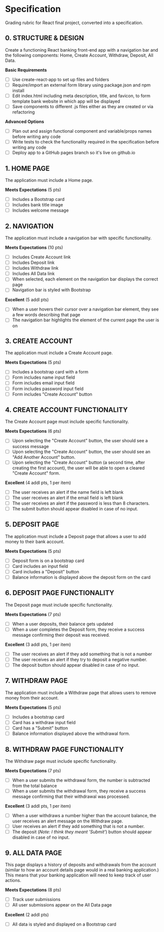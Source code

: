 # Specification
Grading rubric for React final project, converted into a specification.

## 0. STRUCTURE & DESIGN
Create a functioning React banking front-end app with a navigation bar and the following components: Home, Create Account, Withdraw, Deposit, All Data.

**Basic Requirements**
- [ ] Use create-react-app to set up files and folders
- [ ] Require/import an external form library using package.json and npm install
- [ ] Edit index.html including meta description, title, and favicon, to form template bank website in which app will be displayed
- [ ] Save components to different .js files either as they are created or via refactoring

**Advanced Options**
- [ ] Plan out and assign functional component and variable/props names before writing any code
- [ ] Write tests to check the functionality required in the specification before writing any code
- [ ] Deploy app to a GitHub pages branch so it's live on github.io

## 1. HOME PAGE
The application must include a Home page.

**Meets Expectations** (5 pts)
- [ ] Includes a Bootstrap card
- [ ] Includes bank title image
- [ ] Includes welcome message

## 2. NAVIGATION
The application must include a navigation bar with specific functionality.

**Meets Expectations** (10 pts)
- [ ] Includes Create Account link
- [ ] Includes Deposit link
- [ ] Includes Withdraw link
- [ ] Includes All Data link
- [ ] When selected, each element on the navigation bar displays the correct page
- [ ] Navigation bar is styled with Bootstrap

**Excellent** (5 addl pts)
- [ ] When a user hovers their cursor over a navigation bar element, they see a few words describing that page
- [ ] The navigation bar highlights the element of the current page the user is on

## 3. CREATE ACCOUNT
The application must include a Create Account page.

**Meets Expectations** (5 pts)
- [ ] Includes a bootstrap card with a form
- [ ] Form includes name input field
- [ ] Form includes email input field
- [ ] Form includes password input field
- [ ] Form includes "Create Account" button

## 4. CREATE ACCOUNT FUNCTIONALITY
The Create Account page must include specific functionality.

**Meets Expectations** (6 pts)
- [ ] Upon selecting the "Create Account" button, the user should see a success message
- [ ] Upon selecting the "Create Account" button, the user should see an "Add Another Account" button.
- [ ] Upon selecting the "Create Account" button (a second time, after creating the first account), the user will be able to open a cleared "Create Account" form.

**Excellent** (4 addl pts, 1 per item)
- [ ] The user receives an alert if the name field is left blank
- [ ] The user receives an alert if the email field is left blank
- [ ] The user receives an alert if the password is less than 8 characters.
- [ ] The submit button should appear disabled in case of no input.

## 5. DEPOSIT PAGE
The application must include a Deposit page that allows a user to add money to their bank account.

**Meets Expectations** (5 pts)
- [ ] Deposit form is on a bootstrap card
- [ ] Card includes an input field
- [ ] Card includes a "Deposit" button
- [ ] Balance information is displayed above the deposit form on the card

## 6. DEPOSIT PAGE FUNCTIONALITY 
The Deposit page must include specific functionality.

**Meets Expectations** (7 pts)
- [ ] When a user deposits, their balance gets updated
- [ ] When a user completes the Deposit form, they receive a success message confirming their deposit was received.

**Excellent** (3 addl pts, 1 per item)
- [ ] The user receives an alert if they add something that is not a number
- [ ] The user receives an alert if they try to deposit a negative number.
- [ ] The deposit button should appear disabled in case of no input.

## 7. WITHDRAW PAGE
The application must include a Withdraw page that allows users to remove money from their account.

**Meets Expectations** (5 pts)
- [ ] Includes a bootstrap card
- [ ] Card has a withdraw input field
- [ ] Card has a "Submit" button
- [ ] Balance information displayed above the withdrawal form.

## 8. WITHDRAW PAGE FUNCTIONALITY
The Withdraw page must include specific functionality.

**Meets Expectations** (7 pts)
- [ ] When a user submits the withdrawal form, the number is subtracted from the total balance
- [ ] When a user submits the withdrawal form, they receive a success message confirming that their withdrawal was processed.

**Excellent** (3 addl pts, 1 per item)
- [ ] When a user withdraws a number higher than the account balance, the user receives an alert message on the Withdraw page.
- [ ] User receives an alert if they add something that is not a number.
- [ ] The deposit (*Note: I think they meant 'Submit'*) button should appear disabled in case of no input.

## 9. ALL DATA PAGE
This page displays a history of deposits and withdrawals from the account (similar to how an account details page would in a real banking application.) This means that your banking application will need to keep track of user actions.

**Meets Expectations** (8 pts)
- [ ] Track user submissions
- [ ] All user submissions appear on the All Data page

**Excellent** (2 addl pts)
- [ ] All data is styled and displayed on a Bootstrap card

